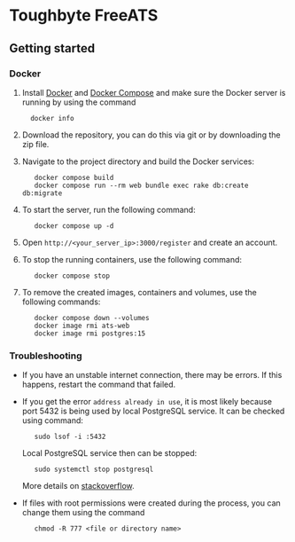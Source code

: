 # Toughbyte FreeATS

## Getting started

### Docker

1. Install [Docker](https://docs.docker.com/engine/install/) and [Docker Compose](https://docs.docker.com/compose/install/)
   and make sure the Docker server is running by using the command

   ```shell
     docker info
   ```

2. Download the repository, you can do this via git or by downloading the zip file.

3. Navigate to the project directory and build the Docker services:

   ```shell
      docker compose build
      docker compose run --rm web bundle exec rake db:create db:migrate
   ```

4. To start the server, run the following command:

   ```shell
      docker compose up -d
   ```

5. Open `http://<your_server_ip>:3000/register` and create an account.

6. To stop the running containers, use the following command:

   ```shell
      docker compose stop
   ```

7. To remove the created images, containers and volumes, use the following commands:

   ```shell
      docker compose down --volumes
      docker image rmi ats-web
      docker image rmi postgres:15
   ```

### Troubleshooting

- If you have an unstable internet connection, there may be errors.
  If this happens, restart the command that failed.

- If you get the error `address already in use`, it is most likely
  because port 5432 is being used by local PostgreSQL service.
  It can be checked using command:

  ```shell
     sudo lsof -i :5432
  ```

  Local PostgreSQL service then can be stopped:

  ```shell
     sudo systemctl stop postgresql
  ```

  More details on [stackoverflow](https://stackoverflow.com/questions/38249434/docker-postgres-failed-to-bind-tcp-0-0-0-05432-address-already-in-use).

- If files with root permissions were created during the process,
  you can change them using the command

  ```shell
     chmod -R 777 <file or directory name>
  ```
